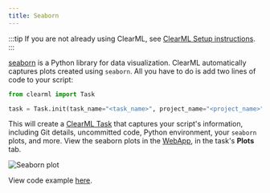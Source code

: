 ```yaml
---
title: Seaborn
---
```


:::tip
If you are not already using ClearML, see [ClearML Setup instructions](../clearml_sdk/clearml_sdk_setup.md).
:::


[seaborn](https://seaborn.pydata.org/) is a Python library for data visualization. 
ClearML automatically captures plots created using `seaborn`. All you have to do is add two
lines of code to your script:

```python
from clearml import Task

task = Task.init(task_name="<task_name>", project_name="<project_name>")
```

This will create a [ClearML Task](../fundamentals/task.md) that captures your script's information, including Git details,
uncommitted code, Python environment, your `seaborn` plots, and more. View the seaborn plots in the [WebApp](../webapp/webapp_overview.md), 
in the task's **Plots** tab.

![Seaborn plot](../img/integrations_seaborn_plots.png)

View code example [here](https://github.com/clearml/clearml/blob/master/examples/frameworks/matplotlib/matplotlib_example.py). 
